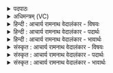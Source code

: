 <details><summary>पदपाठः</summary>

वि꣡श्व꣢꣯कर्मन्। वि꣡श्व꣢꣯। क꣣र्मन्। हवि꣡षा꣢। वा꣣वृधानः꣢। स्व꣣य꣢म्। य꣣जस्व। तन्व꣢म्। स्वा। हि। ते꣣। मु꣡ह्य꣢꣯न्तु। अ꣣न्ये꣢। अ꣣न्। ये꣢। अ꣣भि꣡तः꣢। ज꣡ना꣢꣯सः। इ꣣ह꣢। अ꣣स्मा꣡क꣢म्। म꣣घ꣡वा꣢। सू꣡रिः꣢꣯। अ꣣स्तु। १५८९।
</details>

<details><summary>अधिमन्त्रम् (VC)</summary>

- विश्वकर्मा
- विश्वकर्मा भौवनः
- त्रिष्टुप्
- धैवतः
</details>

<details><summary>हिन्दी : आचार्य रामनाथ वेदालंकार - विषयः</summary>

इस एक ऋचावाले सूक्त में अपने अन्तरात्मा को उद्बोधन दिया गया है।
</details>

<details><summary>हिन्दी : आचार्य रामनाथ वेदालंकार - पदार्थः</summary>

पदार्थान्वयभाषाः -  हे (विश्वकर्मन्) शारीरिक सब कर्मों के कर्त्ता जीव ! (हविषा) सद्गुणों के आधान द्वारा (वावृधानः) समृद्ध हुआ तू (स्वयम्) अपने आप ही (तन्वम्) शरीर को (यजस्व) यज्ञ-कर्मों में नियुक्त कर, (हि) क्योंकि,वह (ते) तेरी (स्वा) अपनी है,उस पर तेरा अधिकार है। (अभितः) सब ओर स्थित (अन्ये) दूसरे (जनासः) उत्पन्न बाह्य तथा आन्तरिक शत्रु (मुह्यन्तु) मोह को प्राप्त हो जाएँ। (मघवा) ऐश्वर्यशाली जगदीश्वर (इह) इस जगत् में (अस्माकम्) हमारा (सूरिः) प्रेरक (अस्तु) होवे ॥१॥
</details>

<details><summary>हिन्दी : आचार्य रामनाथ वेदालंकार - भावार्थः</summary>

भावार्थभाषाः -  जीव का यह कर्तव्य है कि वह अपने देह को शुभकर्मों में लगाकर परमात्मा की पूजा करते हुए अभ्युदय और निःश्रेयस प्राप्त करे ॥१॥
</details>

<details><summary>संस्कृत : आचार्य रामनाथ वेदालंकार - विषयः</summary>

अस्मिन्नेकर्चे सूक्ते स्वकीयोऽन्तरात्मा प्रोद्बोध्यते।
</details>

<details><summary>संस्कृत : आचार्य रामनाथ वेदालंकार - पदार्थः</summary>

पदार्थान्वयभाषाः -  हे (विश्वकर्मन्) विश्वेषां शारीरिकाणां कर्मणां कर्तः जीवात्मन् ! (हविषा२) सद्गुणाधानेन (वावृधानः) वृद्धः त्वम् (स्वयम्) स्वयमेव (तन्वम्) तनूम् (यजस्व) यज्ञकर्मसु नियोजय, (हि) यतः,सा (ते) तव (स्वा) स्वकीया वर्तते,तत्र तवाधिकारोऽस्ति। (अभितः) सर्वतः स्थिताः (अन्ये) इतरे (जनासः) जाताः बाह्या आन्तराश्च शत्रवः (मुह्यन्तु) मोहं प्राप्नुवन्तु। (मघवा) ऐश्वर्यशाली जगदीश्वरः (इह) अस्मिन् जगति (अस्माकम्) अस्मदीयः (सूरिः) प्रेरकः (अस्तु) जायताम् ॥१॥३
</details>

<details><summary>संस्कृत : आचार्य रामनाथ वेदालंकार - भावार्थः</summary>

भावार्थभाषाः -  जीवस्येदं कर्तव्यं यत् स स्वकीयं देहं शुभकर्मसु नियुज्य परमात्मानं पूजयन्नभ्युदयं निःश्रेयसं च प्राप्नुयात् ॥१॥
</details>